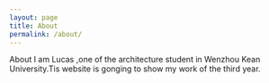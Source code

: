 ```yaml
---
layout: page
title: About
permalink: /about/
---
```


About
I am Lucas ,one of the architecture student in Wenzhou Kean University.Tis website is gonging to show my work of the third year.
